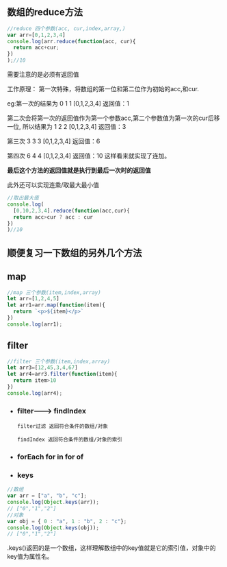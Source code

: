 ## 数组的reduce方法

```js
//reduce 四个参数(acc, cur,index,array,)
var arr=[0,1,2,3,4]
console.log(arr.reduce(function(acc, cur){
  return acc+cur;
})
);//10

```
需要注意的是必须有返回值

工作原理：
第一次特殊，将数组的第一位和第二位作为初始的acc,和cur.

eg:第一次的结果为 0 1 1 [0,1,2,3,4] 返回值：1

第二次会将第一次的返回值作为第一个参数acc,第二个参数值为第一次的cur后移一位,
所以结果为 1 2 2 [0,1,2,3,4]  返回值：3

第三次    3 3 3  [0,1,2,3,4] 返回值：6

第四次    6 4 4  [0,1,2,3,4] 返回值：10
这样看来就实现了连加。

**最后这个方法的返回值就是执行到最后一次时的返回值**

此外还可以实现连乘/取最大最小值
```js
//取出最大值
console.log(
  [0,10,2,3,4].reduce(function(acc,cur){
  return acc>cur ? acc : cur
})
)//10
```

## 顺便复习一下数组的另外几个方法

## map
```js
//map 三个参数(item,index,array)
let arr=[1,2,4,5]
let arr1=arr.map(function(item){
  return `<p>${item}</p>`
})
console.log(arr1);
```
## filter
```js
//filter 三个参数(item,index,array)
let arr3=[12,45,3,4,67]
let arr4=arr3.filter(function(item){
  return item>10
})
console.log(arr4);
```
- ### filter---> findIndex

      filter过滤 返回符合条件的数组/对象

      findIndex 返回符合条件的数组/对象的索引
- ### forEach  for in  for of
- ### keys
```js
//数组
var arr = ["a", "b", "c"];
console.log(Object.keys(arr));
// ["0","1","2"]
//对象
var obj = { 0 : "a", 1 : "b", 2 : "c"};
console.log(Object.keys(obj));
// ["0","1","2"]
```
.keys()返回的是一个数组，这样理解数组中的key值就是它的索引值，对象中的key值为属性名。
